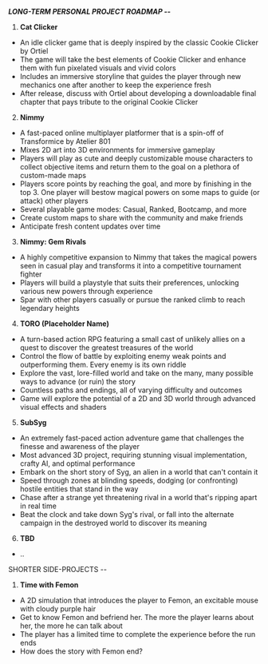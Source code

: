 ***LONG-TERM PERSONAL PROJECT ROADMAP --***
1. **Cat Clicker**
- An idle clicker game that is deeply inspired by the classic Cookie Clicker by Ortiel
- The game will take the best elements of Cookie Clicker and enhance them with fun pixelated visuals and vivid colors
- Includes an immersive storyline that guides the player through new mechanics one after another to keep the experience fresh
- After release, discuss with Ortiel about developing a downloadable final chapter that pays tribute to the original Cookie Clicker

2. **Nimmy**
- A fast-paced online multiplayer platformer that is a spin-off of Transformice by Atelier 801
- Mixes 2D art into 3D environments for immersive gameplay
- Players will play as cute and deeply customizable mouse characters to collect objective items and return them to the goal on a plethora of custom-made maps
- Players score points by reaching the goal, and more by finishing in the top 3. One player will bestow magical powers on some maps to guide (or attack) other players
- Several playable game modes: Casual, Ranked, Bootcamp, and more
- Create custom maps to share with the community and make friends
- Anticipate fresh content updates over time

3. **Nimmy: Gem Rivals**
- A highly competitive expansion to Nimmy that takes the magical powers seen in casual play and transforms it into a competitive tournament fighter
- Players will build a playstyle that suits their preferences, unlocking various new powers through experience
- Spar with other players casually or pursue the ranked climb to reach legendary heights

4. **TORO (Placeholder Name)**
- A turn-based action RPG featuring a small cast of unlikely allies on a quest to discover the greatest treasures of the world
- Control the flow of battle by exploiting enemy weak points and outperforming them. Every enemy is its own riddle
- Explore the vast, lore-filled world and take on the many, many possible ways to advance (or ruin) the story
- Countless paths and endings, all of varying difficulty and outcomes
- Game will explore the potential of a 2D and 3D world through advanced visual effects and shaders

5. **SubSyg**
- An extremely fast-paced action adventure game that challenges the finesse and awareness of the player
- Most advanced 3D project, requiring stunning visual implementation, crafty AI, and optimal performance
- Embark on the short story of Syg, an alien in a world that can't contain it
- Speed through zones at blinding speeds, dodging (or confronting) hostile entities that stand in the way
- Chase after a strange yet threatening rival in a world that's ripping apart in real time
- Beat the clock and take down Syg's rival, or fall into the alternate campaign in the destroyed world to discover its meaning

6. **TBD**
- ..

SHORTER SIDE-PROJECTS --

1. **Time with Femon**
- A 2D simulation that introduces the player to Femon, an excitable mouse with cloudy purple hair
- Get to know Femon and befriend her. The more the player learns about her, the more he can talk about
- The player has a limited time to complete the experience before the run ends
- How does the story with Femon end?
